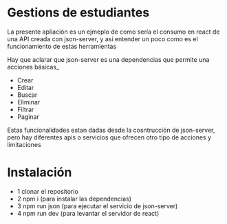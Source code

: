 # Gestions de estudiantes

La presente apliación es un ejmeplo de como sería el consumo en react de una API creada con json-server, y así entender un poco como es el funcionamiento de estas herramientas

Hay que aclarar que json-server es una dependencias que permite una acciones básicas_
- Crear
- Editar
- Buscar
- Eliminar
- Filtrar
- Paginar

Estas funcionalidades estan dadas desde la cosntrucción de json-server, pero hay diferentes apis o servicios que ofrecen otro tipo de acciones y limitaciones


# Instalación
- 1 clonar el repositorio
- 2 npm i (para instalar las dependencias)
- 3 npm run json (para ejecutar el servicio de json-server)
- 4 npm run dev (para levantar el servidor de react)